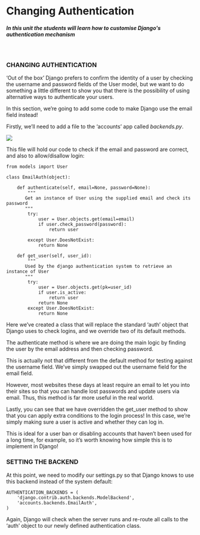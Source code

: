 Changing Authentication
=======================

##### In this unit the students will learn how to customise Django's authentication mechanism

 

### CHANGING AUTHENTICATION

‘Out of the box’ Django prefers to confirm the identity of a user by checking
the username and password fields of the User model, but we want to do something
a little different to show you that there is the possibility of using
alternative ways to authenticate your users.

In this section, we’re going to add some code to make Django use the email field
instead!

Firstly, we’ll need to add a file to the ‘accounts’ app called *backends.py*.  


![](https://lms.codeinstitute.net/wp-content/uploads/2016/01/1451948610_image2-1.png)

  
This file will hold our code to check if the email and password are correct, and
also to allow/disallow login:

~~~~~~~~~~~~~~~~~~~~~~~~~~~~~~~~~~~~~~~~~~~~~~~~~~~~~~~~~~~~~~~~~~~~~~~~~~~~~~~~
from models import User
 
class EmailAuth(object):
 
    def authenticate(self, email=None, password=None):
        """
       Get an instance of User using the supplied email and check its password
       """
        try:
            user = User.objects.get(email=email)
            if user.check_password(password):
                return user
 
        except User.DoesNotExist:
            return None
 
    def get_user(self, user_id):
        """
       Used by the django authentication system to retrieve an instance of User
       """
        try:
            user = User.objects.get(pk=user_id)
            if user.is_active:
                return user
            return None
        except User.DoesNotExist:
            return None
~~~~~~~~~~~~~~~~~~~~~~~~~~~~~~~~~~~~~~~~~~~~~~~~~~~~~~~~~~~~~~~~~~~~~~~~~~~~~~~~

Here we’ve created a class that will replace the standard ‘auth’ object that
Django uses to check logins, and we override two of its default methods.

The authenticate method is where we are doing the main logic by finding the user
by the email address and then checking password.

This is actually not that different from the default method for testing against
the username field. We’ve simply swapped out the username field for the email
field.

However, most websites these days at least require an email to let you into
their sites so that you can handle lost passwords and update users via email.
Thus, this method is far more useful in the real world.

Lastly, you can see that we have overridden the get_user method to show that you
can apply extra conditions to the login process! In this case, we’re simply
making sure a user is active and whether they can log in.

This is ideal for a user ban or disabling accounts that haven’t been used for a
long time, for example, so it’s worth knowing how simple this is to implement in
Django!

### SETTING THE BACKEND

At this point, we need to modify our settings.py so that Django knows to use
this backend instead of the system default:

~~~~~~~~~~~~~~~~~~~~~~~~~~~~~~~~~~~~~~~~~~~~~~~~~~~~~~~~~~~~~~~~~~~~~~~~~~~~~~~~
AUTHENTICATION_BACKENDS = (
    'django.contrib.auth.backends.ModelBackend',
    'accounts.backends.EmailAuth',
)
~~~~~~~~~~~~~~~~~~~~~~~~~~~~~~~~~~~~~~~~~~~~~~~~~~~~~~~~~~~~~~~~~~~~~~~~~~~~~~~~

Again, Django will check when the server runs and re-route all calls to the
‘auth’ object to our newly defined authentication class.
